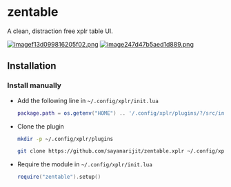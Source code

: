 zentable
========

A clean, distraction free xplr table UI.

[![imagef13d099816205f02.png](https://s6.gifyu.com/images/imagef13d099816205f02.png)](https://gifyu.com/image/O0yX)
[![image247d47b5aed1d889.png](https://s6.gifyu.com/images/image247d47b5aed1d889.png)](https://gifyu.com/image/O0XM)


Installation
------------

### Install manually

- Add the following line in `~/.config/xplr/init.lua`

  ```lua
  package.path = os.getenv("HOME") .. '/.config/xplr/plugins/?/src/init.lua'
  ```

- Clone the plugin

  ```bash
  mkdir -p ~/.config/xplr/plugins

  git clone https://github.com/sayanarijit/zentable.xplr ~/.config/xplr/plugins/zentable
  ```

- Require the module in `~/.config/xplr/init.lua`

  ```lua
  require("zentable").setup()
  ```
